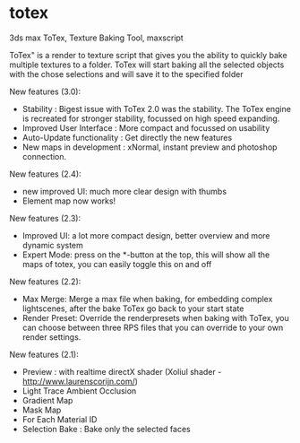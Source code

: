 totex
=====

3ds max ToTex, Texture Baking Tool, maxscript

ToTex" is a render to texture script that gives you the ability to quickly bake multiple textures to a folder. ToTex will start baking all the selected objects with the chose selections and will save it to the specified folder

New features (3.0):

 

- Stability : Bigest issue with ToTex 2.0 was the stability. The ToTex engine is recreated for stronger stability, focussed on high speed expanding.
- Improved User Interface : More compact and focussed on usability
- Auto-Update functionality : Get directly the new features
- New maps in development : xNormal, instant preview and photoshop connection.

 

New features (2.4):

- new improved UI: much more clear design with thumbs
- Element map now works!

New features (2.3):

- Improved UI: a lot more compact design, better overview and more dynamic system
- Expert Mode: press on the *-button at the top, this will show all the maps of totex, you can easily toggle this on and off

New features (2.2):

- Max Merge: Merge a max file when baking, for embedding complex lightscenes, after the bake ToTex go back to your start state
- Render Preset: Override the renderpresets when baking with ToTex, you can choose between three RPS files that you can override to your own render settings.

New features (2.1):

- Preview : with realtime directX shader (Xoliul shader - http://www.laurenscorijn.com/)
- Light Trace Ambient Occlusion
- Gradient Map
- Mask Map
- For Each Material ID
- Selection Bake : Bake only the selected faces
